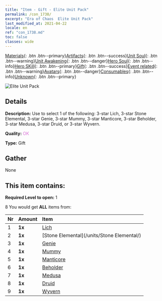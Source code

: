 ```yaml
---
title: "Item - Gift - Elite Unit Pack"
permalink: /con_1738/
excerpt: "Era of Chaos  Elite Unit Pack"
last_modified_at: 2021-04-22
locale: en
ref: "con_1738.md"
toc: false
classes: wide
---
```

 [Materials](/Items/){: .btn .btn--primary}[Artifacts](/Items/Artifacts/){: .btn .btn--success}[Unit Soul](/Items/UnitSoul/){: .btn .btn--warning}[Unit Awakening](/Items/UnitAwakening/){: .btn .btn--danger}[Hero Soul](/Items/HeroSoul/){: .btn .btn--info}[Hero SKill](/Items/HeroSkill/){: .btn .btn--primary}[Gift](/Items/Gift/){: .btn .btn--success}[Event related](/Items/Events/){: .btn .btn--warning}[Avatars](/Items/Avatars/){: .btn .btn--danger}[Consumables](/Items/Consumables/){: .btn .btn--info}[Unknown](/Items/Unknown/){: .btn .btn--primary}

 ![Elite Unit Pack](/images/t/i_907054.png)

## Details
 **Description:** Use to select 1 of the following: 3-star Lich, 3-star Stone Elemental, 3-star Genie, 3-star Mummy, 3-star Manticore, 3-star Beholder, 3-star Medusa, 3-star Druid, or 3-star Wyvern.

 **Quality:** <span style="color: #DA70D6">OK</span>

 **Type:** Gift

## Gather

  None

## This item contains:

 **Required Level to open:** 1

 8 You would get **ALL** items  from:

  | Nr | Amount |     Item    |
  |:---|:-------|:------------|
  | 1 |  **1x** | [Lich](/units/Lich/) |  | 
  | 2 |  **1x** | [Stone Elemental](/units/Stone Elemental/) |  | 
  | 3 |  **1x** | [Genie](/units/Genie/) |  | 
  | 4 |  **1x** | [Mummy](/units/Mummy/) |  | 
  | 5 |  **1x** | [Manticore](/units/Manticore/) |  | 
  | 6 |  **1x** | [Beholder](/units/Beholder/) |  | 
  | 7 |  **1x** | [Medusa](/units/Medusa/) |  | 
  | 8 |  **1x** | [Druid](/units/Druid/) |  | 
  | 9 |  **1x** | [Wyvern](/units/Wyvern/) |  | 
